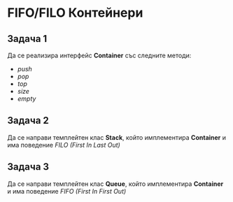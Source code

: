 # FIFO/FILO Контейнери

## Задача 1
Да се реализира интерфейс __Container__ със следните методи: 	

* _push_
* _pop_
* _top_
* _size_
* _empty_

## Задача 2
Да се направи темплейтен клас __Stack__, който имплементира __Container__ и има поведение _FILO (First In Last Out)_

## Задача 3
Да се направи темплейтен клас __Queue__, който имплементира __Container__ и има поведение _FIFO (First In First Out)_
